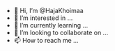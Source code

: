 - 👋 Hi, I’m @HajaKhoimaa
- 👀 I’m interested in ...
- 🌱 I’m currently learning ...
- 💞️ I’m looking to collaborate on ...
- 📫 How to reach me ...

<!---
HajaKhoimaa/HajaKhoimaa is a ✨ special ✨ repository because its `README.md` (this file) appears on your GitHub profile.
You can click the Preview link to take a look at your changes.
--->
